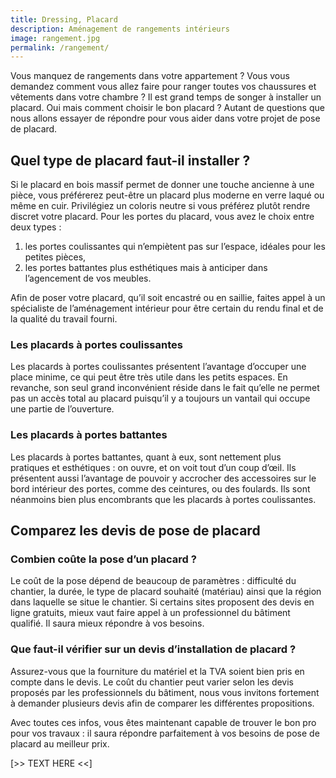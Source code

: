```yaml
---
title: Dressing, Placard
description: Aménagement de rangements intérieurs
image: rangement.jpg
permalink: /rangement/
---
```

Vous manquez de rangements dans votre appartement ? Vous vous demandez comment vous allez faire pour ranger toutes vos chaussures et vêtements dans votre chambre ? Il est grand temps de songer à installer un placard. Oui mais comment choisir le bon placard ? Autant de questions que nous allons essayer de répondre pour vous aider dans votre projet de pose de placard.

## Quel type de placard faut-il installer ?

Si le placard en bois massif permet de donner une touche ancienne à une pièce, vous préférerez peut-être un placard plus moderne en verre laqué ou même en cuir. Privilégiez un coloris neutre si vous préférez plutôt rendre discret votre placard. Pour les portes du placard, vous avez le choix entre deux types :
1. les portes coulissantes qui n’empiètent pas sur l’espace, idéales pour les petites pièces,
2. les portes battantes plus esthétiques mais à anticiper dans l’agencement de vos meubles.

Afin de poser votre placard, qu’il soit encastré ou en saillie, faites appel à un spécialiste de l’aménagement intérieur pour être certain du rendu final et de la qualité du travail fourni.

### Les placards à portes coulissantes

Les placards à portes coulissantes présentent l’avantage d’occuper une place minime, ce qui peut être très utile dans les petits espaces. En revanche, son seul grand inconvénient réside dans le fait qu’elle ne permet pas un accès total au placard puisqu’il y a toujours un vantail qui occupe une partie de l’ouverture.

### Les placards à portes battantes

Les placards à portes battantes, quant à eux, sont nettement plus pratiques et esthétiques : on ouvre, et on voit tout d’un coup d’œil. Ils présentent aussi l’avantage de pouvoir y accrocher des accessoires sur le bord intérieur des portes, comme des ceintures, ou des foulards. Ils sont néanmoins bien plus encombrants que les placards à portes coulissantes.

## Comparez les devis de pose de placard

### Combien coûte la pose d’un placard ?

Le coût de la pose dépend de beaucoup de paramètres : difficulté du chantier, la durée, le type de placard souhaité (matériau) ainsi que la région dans laquelle se situe le chantier. Si certains sites proposent des devis en ligne gratuits, mieux vaut faire appel à un professionnel du bâtiment qualifié. Il saura mieux répondre à vos besoins.

### Que faut-il vérifier sur un devis d’installation de placard ?

Assurez-vous que la fourniture du matériel et la TVA soient bien pris en compte dans le devis. Le coût du chantier peut varier selon les devis proposés par les professionnels du bâtiment, nous vous invitons fortement à demander plusieurs devis afin de comparer les différentes propositions.

Avec toutes ces infos, vous êtes maintenant capable de trouver le bon pro pour vos travaux : il saura répondre parfaitement à vos besoins de pose de placard au meilleur prix.

[>> TEXT HERE <<]
